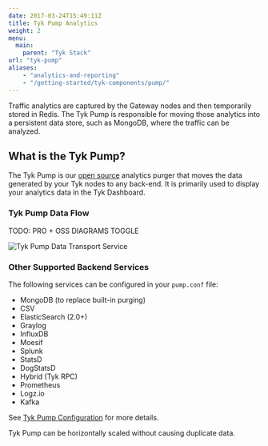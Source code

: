 ```yaml
---
date: 2017-03-24T15:49:11Z
title: Tyk Pump Analytics
weight: 2
menu:
  main:
    parent: "Tyk Stack"
url: "tyk-pump"
aliases:
    - "analytics-and-reporting"
    - "/getting-started/tyk-components/pump/"
---
```


Traffic analytics are captured by the Gateway nodes and then temporarily stored in Redis.  The Tyk Pump is responsible for moving those analytics into a persistent data store, such as MongoDB, where the traffic can be analyzed.

## What is the Tyk Pump?

The Tyk Pump is our [open source](https://github.com/TykTechnologies/tyk-pump) analytics purger that moves the data generated by your Tyk nodes to any back-end. It is primarily used to display your analytics data in the Tyk Dashboard.

### Tyk Pump Data Flow

TODO: PRO + OSS DIAGRAMS TOGGLE


![Tyk Pump Data Transport Service](/docs/img/diagrams/pump3.png)

### Other Supported Backend Services

The following services can be configured in your `pump.conf` file:

* MongoDB (to replace built-in purging)
* CSV
* ElasticSearch (2.0+)
* Graylog
* InfluxDB
* Moesif
* Splunk
* StatsD
* DogStatsD
* Hybrid (Tyk RPC)
* Prometheus
* Logz.io
* Kafka

See [Tyk Pump Configuration](/docs/tyk-configuration-reference/tyk-pump-configuration/tyk-pump-configuration/) for more details.

Tyk Pump can be horizontally scaled without causing duplicate data.
